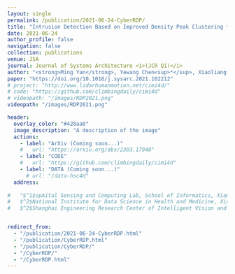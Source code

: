 ```yaml
---
layout: single
permalink: /publication/2021-06-24-CyberRDP/
title: "Intrusion Detection Based on Improved Density Peak Clustering for Imbalanced Data on Sensor-Cloud Systems"
date: 2021-06-24
author_profile: false
navigation: false
collection: publications
venue: JSA
journal: Journal of Systems Architecture <i>(JCR Q1)</i>
author: "<strong>Ming Yan</strong>, Yewang Chen<sup>*</sup>, Xiaoliang Hu, Dongdong Cheng , Yi Chen<sup>**</sup>, Jixiang Du"
paper: "https://doi.org/10.1016/j.sysarc.2021.102212"
# project: "http://www.lidarhumanmotion.net/cimi4d/"
# code: "https://github.com/climbingdaily/cimi4d"
# videopath: "/images/RDP2021.png"
videopath: "/images/RDP2021.png"

header:
  overlay_color: "#428aa0"
  image_description: "A description of the image"
  actions:
    - label: "ArXiv (Coming soon...)"
    #   url: "https://arxiv.org/abs/2303.17948"
    - label: "CODE"
    #   url: "https://github.com/climbingdaily/cimi4d"
    - label: "DATA (Coming soon...)"
      # url: "/data-hsc4d"
  address: 
  
#   "$^1$spAital Sensing and Computing Lab, School of Informatics, Xiamen Universtiy, China<br>
#   $^2$National Institute for Data Science in Health and Medicine, Xiamen Universtiy, China<br>
#   $^2$Shanghai Engineering Research Center of Intelligent Vision and Imaging, ShanghaiTech Universtiy, China"


redirect_from: 
  - "/publication/2021-06-24-CyberRDP.html"
  - "/publication/CyberRDP.html"
  - "/publication/CyberRDP/"
  - "/CyberRDP/"
  - "/CyberRDP.html"
---
```

<head>
  <!-- <meta http-equiv="Refresh" content="0; URL=http://www.lidarhumanmotion.net/cimi4d/" /> -->
</head>